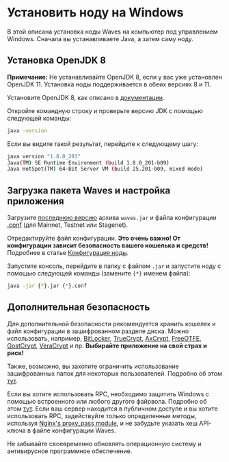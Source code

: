 # Установить ноду на Windows

В этой описана установка ноды Waves на компьютер под управлением Windows.
Сначала вы устанавливаете Java, а затем саму ноду.

## Установка OpenJDK 8

**Примечание:** Не устанавливайте OpenJDK 8, если у вас уже установлен OpenJDK 11. Установка ноды поддерживается в обеих версиях 8 и 11.

Установите OpenJDK 8, как описано в [документации](https://access.redhat.com/documentation/en-us/openjdk/8/html/openjdk_8_for_windows_getting_started_guide/getting_started_with_openjdk_for_windows).

Откройте командную строку и проверьте версию JDK с помощью следующей команды:

```bash
java -version
```

Если вы видите такой результат, перейдите к следующему шагу:

```bash
java version "1.8.0_201"
Java(TM) SE Runtime Environment (build 1.8.0_201-b09)
Java HotSpot(TM) 64-Bit Server VM (build 25.201-b09, mixed mode)
```

## Загрузка пакета Waves и настройка приложения

Загрузите [последнюю версию](https://github.com/wavesplatform/Waves/releases) архива `waves.jar` и файла конфигурации [.conf](https://github.com/wavesplatform/Waves/tree/master/node) (для Mainnet, Testnet или Stagenet).

Отредактируйте файл конфигурации. **Это очень важно! От конфигурации зависит безопасность вашего кошелька и средств!** Подробнее в статье [Конфигурация ноды](/en/waves-node/node-configuration).

Запустите консоль, перейдите в папку с файлом `.jar` и запустите ноду с помощью следующей команды (замените `{*}` именем файла):

```bash
java -jar {*}.jar {*}.conf
```

## Дополнительная безопасность

Для дополнительной безопасности рекомендуется хранить кошелек и файл конфигурации в зашифрованном разделе диска. Можно использовать, например, [BitLocker](https://technet.microsoft.com/en-us/library/cc731549%28v=ws.10%29.aspx), [TrueCrypt](http://truecrypt.sourceforge.net/), [AxCrypt](https://www.axcrypt.net/), [FreeOTFE](https://sourceforge.net/projects/freeotfe.mirror/), [GostCrypt](https://www.gostcrypt.org/), [VeraCrypt](https://veracrypt.codeplex.com/) и пр. **Выбирайте приложение на свой страх и риск!**

Также, возможно, вы захотите ограничить использование зашифрованных папок для некоторых пользователей. Подробно об этом [тут](https://technet.microsoft.com/en-us/library/cc754344%28v=ws.11%29.aspx).

Если вы хотите использовать RPC, необходимо защитить Windows с помощью встроенного или любого другого файрвола. Подробно об этом [тут](https://www.howtogeek.com/112564/how-to-create-advanced-firewall-rules-in-the-windows-firewall/). Если ваш сервер находится в публичном доступе и вы хотите использовать RPC, задействуйте только определенные методы, используя [Nginx's proxy\_pass module](http://nginx.org/ru/docs/http/ngx_http_proxy_module.html), и не забудьте указать хеш API-ключа в файле конфигурации Waves.

Не забывайте своевременно обновлять операционную систему и антивирусное программное обеспечение.
